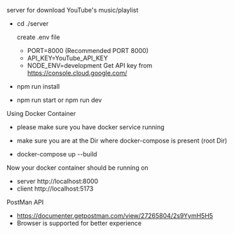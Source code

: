 server for download YouTube's music/playlist

- cd ./server

  create .env file

  - PORT=8000 (Recommended PORT 8000)
  - API_KEY=YouTube_API_KEY
  - NODE_ENV=development
    Get API key from https://console.cloud.google.com/

- npm run install
- npm run start or npm run dev

Using Docker Container

- please make sure you have docker service running
- make sure you are at the Dir where docker-compose is present (root Dir)

- docker-compose up --build

Now your docker container should be running on

- server http://localhost:8000
- client http://localhost:5173

PostMan API

- https://documenter.getpostman.com/view/27265804/2s9YymH5H5
- Browser is supported for better experience
